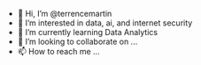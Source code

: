 - 👋 Hi, I’m @terrencemartin
- 👀 I’m interested in data, ai, and internet security
- 🌱 I’m currently learning Data Analytics
- 💞️ I’m looking to collaborate on ...
- 📫 How to reach me ...

<!---
terrencemartin/terrencemartin is a ✨ special ✨ repository because its `README.md` (this file) appears on your GitHub profile.
You can click the Preview link to take a look at your changes.
--->
